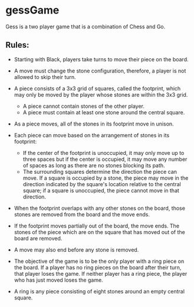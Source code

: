# gessGame
Gess is a two player game that is a combination of Chess and Go.

## Rules:
- Starting with Black, players take turns to move their piece on the board.
- A move must change the stone configuration, therefore, a player is not allowed to skip their turn. 
- A piece consists of a 3x3 grid of squares, called the footprint, which may only be moved by the player whose stones are within the 3x3 grid.
  - A piece cannot contain stones of the other player.
  - A piece must contain at least one stone around the central square.
- As a piece moves, all of the stones in its footprint move in unison.

- Each piece can move based on the arrangement of stones in its footprint:
  - If the center of the footprint is unoccupied, it may only move up to three spaces but if the center is occupied, it may move any number of spaces as long as there are no stones blocking its path.
  - The surrounding squares determine the direction the piece can move. If a square is occupied by a stone, the piece may move in the direction indicated by the square's location relative to the central square; if a square is unoccupied, the piece cannot move in that direction.
- When the footprint overlaps with any other stones on the board, those stones are removed from the board and the move ends.
- If the footprint moves partially out of the board, the move ends. The stones of the piece which are on the square that has moved out of the board are removed.
- A move may also end before any stone is removed.
- The objective of the game is to be the only player with a ring piece on the board. If a player has no ring pieces on the board after their turn, that player loses the game. If neither player has a ring piece, the player who has just moved loses the game.
- A ring is any piece consisting of eight stones around an empty central square. 
